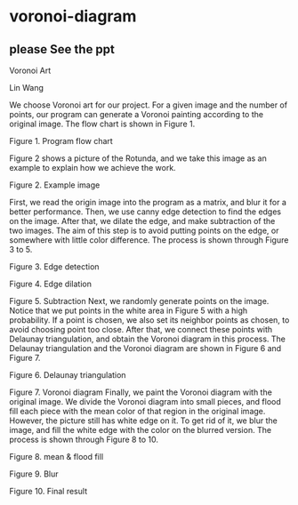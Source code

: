 # voronoi-diagram
## please See the ppt
Voronoi Art

Lin Wang 

We choose Voronoi art for our project. For a given image and the number of points, our program can generate a Voronoi painting according to the original image. The flow chart is shown in Figure 1.
 
Figure 1. Program flow chart

Figure 2 shows a picture of the Rotunda, and we take this image as an example to explain how we achieve the work.
 
Figure 2. Example image

First, we read the origin image into the program as a matrix, and blur it for a better performance. Then, we use canny edge detection to find the edges on the image. After that, we dilate the edge, and make subtraction of the two images. The aim of this step is to avoid putting points on the edge, or somewhere with little color difference. The process is shown through Figure 3 to 5.
 
Figure 3. Edge detection
 
Figure 4. Edge dilation
 
Figure 5. Subtraction
Next, we randomly generate points on the image. Notice that we put points in the white area in Figure 5 with a high probability. If a point is chosen, we also set its neighbor points as chosen, to avoid choosing point too close.
After that, we connect these points with Delaunay triangulation, and obtain the Voronoi diagram in this process. The Delaunay triangulation and the Voronoi diagram are shown in Figure 6 and Figure 7.
 
Figure 6. Delaunay triangulation
 
Figure 7. Voronoi diagram
Finally, we paint the Voronoi diagram with the original image. We divide the Voronoi diagram into small pieces, and flood fill each piece with the mean color of that region in the original image. However, the picture still has white edge on it. To get rid of it, we blur the image, and fill the white edge with the color on the blurred version. The process is shown through Figure 8 to 10.
 
Figure 8. mean & flood fill
 
Figure 9. Blur
 
Figure 10. Final result

